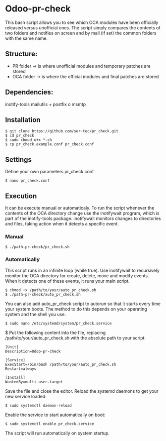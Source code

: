 # Odoo-pr-check
This bash script allows you to see which OCA modules have been officially released versus unofficial ones.
The script simply compares the contents of two folders and notifies on screen and by mail (if set) the common folders with the same name.

## Structure:
* PR folder -> is where unofficial modules and temporary patches are stored
* OCA folder -> is where the official modules and final patches are stored

## Dependencies:

inotify-tools
mailutils + postfix o msmtp 

## Installation
```
$ git clone https://github.com/ser-tec/pr_check.git
$ cd pr_check
$ sudo chmod u+x *.sh
$ cp pr_check.example.conf pr_check.conf
```
## Settings
Define your own parameters pr_check.conf
```
$ nano pr_check.conf
```
## Execution
It can be execute manual or automaticaly.
To run the script whenever the contents of the OCA directory change use the inotifywait program, which is part of the inotify-tools package.
inotifywait monitors changes to directories and files, taking action when it detects a specific event.

### Manual
```
$ ./path-pr-check/pr_check.sh 
```
### Automatically
This script runs in an infinite loop (while true). Use inotifywait to recursively monitor the OCA directory for create, delete, move and modify events. When it detects one of these events, it runs your main script.
```
$ chmod +x /path/to/your/auto_pr_check.sh 
$ ./path-pr-check/auto_pr_check.sh
```
You can also add auto_pr_check script to autorun so that it starts every time your system boots.
The method to do this depends on your operating system and the shell you use.
```
$ sudo nano /etc/systemd/system/pr_check.service
```
$ Put the following content into the file, replacing /path/to/your/auto_pr_check.sh with the absolute path to your script:
```
[Unit]
Description=Odoo-pr-check

[Service]
ExecStart=/bin/bash /path/to/your/auto_pr_check.sh
Restart=always

[Install]
WantedBy=multi-user.target
```
Save the file and close the editor.
Reload the systemd daemons to get your new service loaded:
```
$ sudo systemctl daemon-reload
```
Enable the service to start automatically on boot:
```
$ sudo systemctl enable pr_check.service
```
The script will run automatically on system startup.
